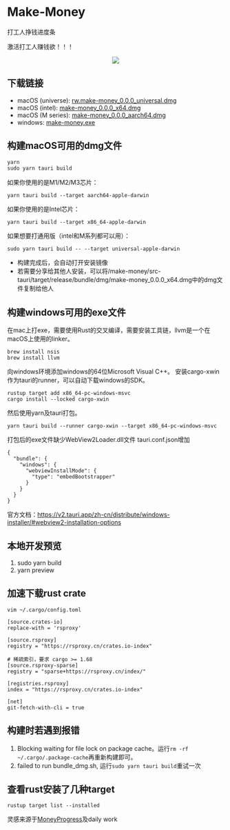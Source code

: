 # Make-Money

打工人挣钱进度条

激活打工人赚钱欲！！！

<p align="center">
  <!-- <img src="https://imgur.com/EUCZEB6.png" /> -->
  <img src="https://imgur.com/KQzZkAF.gif" />
</p>

## 下载链接
- macOS (universe): [rw.make-money_0.0.0_universal.dmg](./download/rw.make-money_0.0.0_universal.dmg)
- macOS (intel): [make-money_0.0.0_x64.dmg](./download/make-money_0.0.0_x64.dmg)
- macOS (M series): [make-money_0.0.0_aarch64.dmg](./download/make-money_0.0.0_aarch64.dmg)
- windows: [make-money.exe](./download/make-money.exe)

## 构建macOS可用的dmg文件
```js
yarn
sudo yarn tauri build
```

如果你使用的是M1/M2/M3芯片：
```
yarn tauri build --target aarch64-apple-darwin
```
如果你使用的是Intel芯片：
```
yarn tauri build --target x86_64-apple-darwin
```

如果想要打通用版（intel和M系列都可以用）：
```
sudo yarn tauri build -- --target universal-apple-darwin
```

- 构建完成后，会自动打开安装镜像
- 若需要分享给其他人安装，可以将/make-money/src-tauri/target/release/bundle/dmg/make-money_0.0.0_x64.dmg中的dmg文件复制给他人




## 构建windows可用的exe文件

在mac上打exe，需要使用Rust的交叉编译，需要安装工具链，llvm是一个在macOS上使用的linker。
```
brew install nsis
brew install llvm
```
向windows环境添加windows的64位Microsoft Visual C++。
安装cargo-xwin作为tauri的runner，可以自动下载windows的SDK。
```
rustup target add x86_64-pc-windows-msvc
cargo install --locked cargo-xwin
```
然后使用yarn及tauri打包。
```
yarn tauri build --runner cargo-xwin --target x86_64-pc-windows-msvc
```

打包后的exe文件缺少WebView2Loader.dll文件
tauri.conf.json增加
```
{
  "bundle": {
    "windows": {
      "webviewInstallMode": {
        "type": "embedBootstrapper"
      }
    }
  }
}
```
官方文档：https://v2.tauri.app/zh-cn/distribute/windows-installer/#webview2-installation-options

## 本地开发预览
1. sudo yarn build
2. yarn preview

## 加速下载rust crate
```
vim ~/.cargo/config.toml
```
```
[source.crates-io]
replace-with = 'rsproxy'

[source.rsproxy]
registry = "https://rsproxy.cn/crates.io-index"

# 稀疏索引，要求 cargo >= 1.68
[source.rsproxy-sparse]
registry = "sparse+https://rsproxy.cn/index/"

[registries.rsproxy]
index = "https://rsproxy.cn/crates.io-index"

[net]
git-fetch-with-cli = true

```


## 构建时若遇到报错

1. Blocking waiting for file lock on package cache。运行`rm -rf ~/.cargo/.package-cache`再重新构建即可。
2. failed to run bundle_dmg.sh, 运行`sudo yarn tauri build`重试一次


## 查看rust安装了几种target
`rustup target list --installed`


灵感来源于[MoneyProgress](https://github.com/Lakr233/MoneyProgress)及daily work